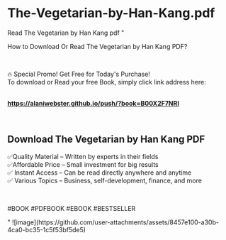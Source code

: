 # The-Vegetarian-by-Han-Kang.pdf
Read The Vegetarian by Han Kang pdf
"<p>How to Download Or Read The Vegetarian by Han Kang PDF?</p>
<p>&nbsp;</p>
<p>&#128293;  Special Promo! Get Free for Today's Purchase!<br />To download or Read your free Book, simply click link address here:&nbsp;<br />&nbsp;</p>
<p><a href=""https://alaniwebster.github.io/push/?book=B00X2F7NRI""><strong>https://alaniwebster.github.io/push/?book=B00X2F7NRI</strong></a></p>
<p>&nbsp;</p>
<h2>Download The Vegetarian by Han Kang PDF</h2>
<p>&#x2705;Quality Material &ndash; Written by experts in their fields<br />&#x2705;Affordable Price &ndash; Small investment for big results<br />&#x2705; Instant Access &ndash; Can be read directly anywhere and anytime<br />&#x2705; Various Topics &ndash; Business, self-development, finance, and more</p>
<p>&nbsp;</p>
<p>#BOOK #PDFBOOK #EBOOK #BESTSELLER</p>
"
![image](https://github.com/user-attachments/assets/8457e100-a30b-4ca0-bc35-1c5f53bf5de5)
